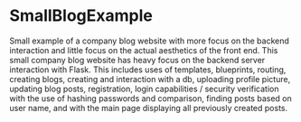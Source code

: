 # SmallBlogExample
Small example of a company blog website with more focus on the backend interaction and little focus on the actual aesthetics of the front end. 
This small company blog website has heavy focus on the backend server interaction with Flask. This includes uses of templates, blueprints, routing, creating blogs,
creating and interaction with a db, uploading profile picture, updating blog posts, registration, login capabilities / security verification with the use of
hashing passwords and comparison, finding posts based on user name, and with the main page displaying all previously created posts.
